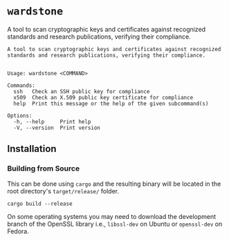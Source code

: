 # `wardstone`

A tool to scan cryptographic keys and certificates against recognized standards and research publications, verifying their compliance.

```
A tool to scan cryptographic keys and certificates against recognized
standards and research publications, verifying their compliance.


Usage: wardstone <COMMAND>

Commands:
  ssh   Check an SSH public key for compliance
  x509  Check an X.509 public key certificate for compliance
  help  Print this message or the help of the given subcommand(s)

Options:
  -h, --help     Print help
  -V, --version  Print version
```

## Installation

### Building from Source

This can be done using `cargo` and the resulting binary will be located in the root directory's `target/release/` folder.

```shell
cargo build --release 
```

On some operating systems you may need to download the development branch of the OpenSSL library i.e., `libssl-dev` on Ubuntu or `openssl-dev` on Fedora.

